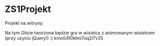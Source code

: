 # ZS1Projekt
Projekt na witryny.

Na tym Gitcie tworzona będzie gra w wisielca z animowanym wisielcem (przy użyciu jQuery!) :)
kmo54f0klmi7oq2l7v25
